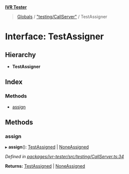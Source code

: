 **[IVR Tester](../README.md)**

> [Globals](../README.md) / ["testing/CallServer"](../modules/_testing_callserver_.md) / TestAssigner

# Interface: TestAssigner

## Hierarchy

* **TestAssigner**

## Index

### Methods

* [assign](_testing_callserver_.testassigner.md#assign)

## Methods

### assign

▸ **assign**(): [TestAssigned](_testing_callserver_.testassigned.md) \| [NoneAssigned](_testing_callserver_.noneassigned.md)

*Defined in [packages/ivr-tester/src/testing/CallServer.ts:34](https://github.com/SketchingDev/ivr-tester/blob/aac0a71/packages/ivr-tester/src/testing/CallServer.ts#L34)*

**Returns:** [TestAssigned](_testing_callserver_.testassigned.md) \| [NoneAssigned](_testing_callserver_.noneassigned.md)
